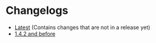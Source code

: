 # Changelogs

- [Latest](latest) (Contains changes that are not in a release yet)
- [1.4.2 and before](changelog-pre)
